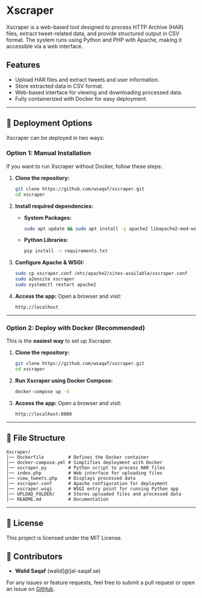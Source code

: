 # Xscraper

Xscraper is a web-based tool designed to process HTTP Archive (HAR) files, extract tweet-related data, and provide structured output in CSV format. The system runs using Python and PHP with Apache, making it accessible via a web interface.

## Features
- Upload HAR files and extract tweets and user information.
- Store extracted data in CSV format.
- Web-based interface for viewing and downloading processed data.
- Fully containerized with Docker for easy deployment.

---

## 🚀 Deployment Options
Xscraper can be deployed in two ways:

### **Option 1: Manual Installation**
If you want to run Xscraper without Docker, follow these steps:

1. **Clone the repository:**
   ```sh
   git clone https://github.com/wsaqaf/xscraper.git
   cd xscraper
   ```

2. **Install required dependencies:**
   - **System Packages:**
     ```sh
     sudo apt update && sudo apt install -y apache2 libapache2-mod-wsgi-py3 php-cli php python3-pip
     ```
   - **Python Libraries:**
     ```sh
     pip install -r requirements.txt
     ```

3. **Configure Apache & WSGI:**
   ```sh
   sudo cp xscraper.conf /etc/apache2/sites-available/xscraper.conf
   sudo a2ensite xscraper
   sudo systemctl restart apache2
   ```

4. **Access the app:**
   Open a browser and visit:
   ```
   http://localhost
   ```

---

### **Option 2: Deploy with Docker (Recommended)**
This is the **easiest way** to set up Xscraper.

1. **Clone the repository:**
   ```sh
   git clone https://github.com/wsaqaf/xscraper.git
   cd xscraper
   ```

2. **Run Xscraper using Docker Compose:**
   ```sh
   docker-compose up -d
   ```

3. **Access the app:**
   Open a browser and visit:
   ```
   http://localhost:8080
   ```

---

## 📁 File Structure
```
Xscraper/
│── Dockerfile         # Defines the Docker container
│── docker-compose.yml # Simplifies deployment with Docker
│── xscraper.py        # Python script to process HAR files
│── index.php          # Web interface for uploading files
│── view_tweets.php    # Displays processed data
│── xscraper.conf      # Apache configuration for deployment
│── xscraper.wsgi      # WSGI entry point for running Python app
│── UPLOAD_FOLDER/     # Stores uploaded files and processed data
│── README.md          # Documentation
```

---

## 📄 License
This project is licensed under the MIT License.

## 🤝 Contributors
- **Walid Saqaf** (walid[@]al-saqaf.se)

For any issues or feature requests, feel free to submit a pull request or open an issue on [GitHub](https://github.com/wsaqaf/xscraper).
